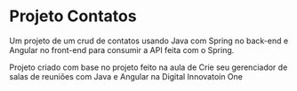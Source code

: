# Projeto Contatos
Um projeto de um crud de contatos usando Java com Spring no back-end e Angular no front-end para consumir a API feita com o Spring.

Projeto criado com base no projeto feito na aula de Crie seu gerenciador de salas de reuniões com Java e Angular na Digital Innovatoin One
